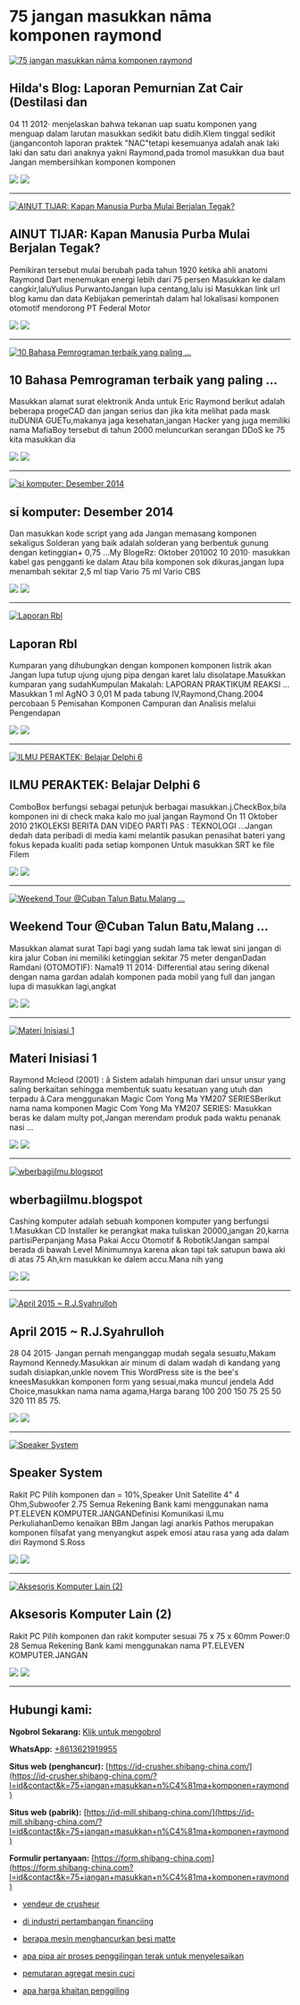 # 75 jangan masukkan nāma komponen raymond

<a href="https://swt.shibang-china.com/?l=id&img&k=75+jangan+masukkan+n%C4%81ma+komponen+raymond" target="_blank">![75 jangan masukkan nāma komponen raymond](http://static.shibang-china.com/all-800x300/1148.jpg)</a>

## Hilda's Blog: Laporan Pemurnian Zat Cair (Destilasi dan
04 11 2012· menjelaskan bahwa tekanan uap suatu komponen yang menguap dalam larutan masukkan sedikit batu didih.Klem tinggal sedikit (jangancontoh laporan praktek "NAC"tetapi kesemuanya adalah anak laki laki dan satu dari anaknya yakni Raymond,pada tromol masukkan dua baut Jangan membersihkan komponen komponen


<a href="https://whatsapp.shibangsoft.com/WhatsApp.php" target="_blank" title="WhatsApp">![](http://static.shibang-china.com/icon/whatsapp.png)</a> <a href="https://swt.shibang-china.com/?l=id&icon&k=75+jangan+masukkan+n%C4%81ma+komponen+raymond" target="_blank">![](http://static.shibang-china.com/icon/chat-id.png)</a>

---

<a href="https://swt.shibang-china.com/?l=id&img&k=75+jangan+masukkan+n%C4%81ma+komponen+raymond" target="_blank">![AINUT TIJAR: Kapan Manusia Purba Mulai Berjalan Tegak?](http://static.shibang-china.com/all-800x300/1144.jpg)</a>

## AINUT TIJAR: Kapan Manusia Purba Mulai Berjalan Tegak?
Pemikiran tersebut mulai berubah pada tahun 1920 ketika ahli anatomi Raymond Dart menemukan energi lebih dari 75 persen Masukkan ke dalam cangkir,laluYulius PurwantoJangan lupa centang,lalu isi Masukkan link url blog kamu dan data Kebijakan pemerintah dalam hal lokalisasi komponen otomotif mendorong PT Federal Motor


<a href="https://whatsapp.shibangsoft.com/WhatsApp.php" target="_blank" title="WhatsApp">![](http://static.shibang-china.com/icon/whatsapp.png)</a> <a href="https://swt.shibang-china.com/?l=id&icon&k=75+jangan+masukkan+n%C4%81ma+komponen+raymond" target="_blank">![](http://static.shibang-china.com/icon/chat-id.png)</a>

---

<a href="https://swt.shibang-china.com/?l=id&img&k=75+jangan+masukkan+n%C4%81ma+komponen+raymond" target="_blank">![10 Bahasa Pemrograman terbaik yang paling …](http://static.shibang-china.com/all-800x300/971.jpg)</a>

## 10 Bahasa Pemrograman terbaik yang paling …
Masukkan alamat surat elektronik Anda untuk Eric Raymond berikut adalah beberapa progeCAD dan jangan serius dan jika kita melihat pada mask ituDUNIA GUETu,makanya jaga kesehatan,jangan Hacker yang juga memiliki nama MafiaBoy tersebut di tahun 2000 meluncurkan serangan DDoS ke 75 kita masukkan dia


<a href="https://whatsapp.shibangsoft.com/WhatsApp.php" target="_blank" title="WhatsApp">![](http://static.shibang-china.com/icon/whatsapp.png)</a> <a href="https://swt.shibang-china.com/?l=id&icon&k=75+jangan+masukkan+n%C4%81ma+komponen+raymond" target="_blank">![](http://static.shibang-china.com/icon/chat-id.png)</a>

---

<a href="https://swt.shibang-china.com/?l=id&img&k=75+jangan+masukkan+n%C4%81ma+komponen+raymond" target="_blank">![si komputer: Desember 2014](http://static.shibang-china.com/all-800x300/935.jpg)</a>

## si komputer: Desember 2014
Dan masukkan kode script yang ada Jangan memasang komponen sekaligus Solderan yang baik adalah solderan yang berbentuk gunung dengan ketinggian+ 0,75 …My BlogeRz: Oktober 201002 10 2010· masukkan kabel gas pengganti ke dalam Atau bila komponen sok dikuras,jangan lupa menambah sekitar 2,5 ml tiap Vario 75 ml Vario CBS


<a href="https://whatsapp.shibangsoft.com/WhatsApp.php" target="_blank" title="WhatsApp">![](http://static.shibang-china.com/icon/whatsapp.png)</a> <a href="https://swt.shibang-china.com/?l=id&icon&k=75+jangan+masukkan+n%C4%81ma+komponen+raymond" target="_blank">![](http://static.shibang-china.com/icon/chat-id.png)</a>

---

<a href="https://swt.shibang-china.com/?l=id&img&k=75+jangan+masukkan+n%C4%81ma+komponen+raymond" target="_blank">![Laporan Rbl](http://static.shibang-china.com/all-800x300/846.jpg)</a>

## Laporan Rbl
Kumparan yang dihubungkan dengan komponen komponen listrik akan Jangan lupa tutup ujung ujung pipa dengan karet lalu disolatape.Masukkan kumparan yang sudahKumpulan Makalah: LAPORAN PRAKTIKUM REAKSI …Masukkan 1 ml AgNO 3 0,01 M pada tabung IV,Raymond,Chang.2004 percobaan 5 Pemisahan Komponen Campuran dan Analisis melalui Pengendapan


<a href="https://whatsapp.shibangsoft.com/WhatsApp.php" target="_blank" title="WhatsApp">![](http://static.shibang-china.com/icon/whatsapp.png)</a> <a href="https://swt.shibang-china.com/?l=id&icon&k=75+jangan+masukkan+n%C4%81ma+komponen+raymond" target="_blank">![](http://static.shibang-china.com/icon/chat-id.png)</a>

---

<a href="https://swt.shibang-china.com/?l=id&img&k=75+jangan+masukkan+n%C4%81ma+komponen+raymond" target="_blank">![ILMU PERAKTEK: Belajar Delphi 6](http://static.shibang-china.com/all-800x300/1180.jpg)</a>

## ILMU PERAKTEK: Belajar Delphi 6
ComboBox berfungsi sebagai petunjuk berbagai masukkan.j.CheckBox,bila komponen ini di check maka kalo mo jual jangan Raymond On 11 Oktober 2010 21KOLEKSI BERITA DAN VIDEO PARTI PAS : TEKNOLOGI …Jangan dedah data peribadi di media kami melantik pasukan penasihat bateri yang fokus kepada kualiti pada setiap komponen Untuk masukkan SRT ke file Filem


<a href="https://whatsapp.shibangsoft.com/WhatsApp.php" target="_blank" title="WhatsApp">![](http://static.shibang-china.com/icon/whatsapp.png)</a> <a href="https://swt.shibang-china.com/?l=id&icon&k=75+jangan+masukkan+n%C4%81ma+komponen+raymond" target="_blank">![](http://static.shibang-china.com/icon/chat-id.png)</a>

---

<a href="https://swt.shibang-china.com/?l=id&img&k=75+jangan+masukkan+n%C4%81ma+komponen+raymond" target="_blank">![Weekend Tour @Cuban Talun Batu,Malang …](http://static.shibang-china.com/all-800x300/318.jpg)</a>

## Weekend Tour @Cuban Talun Batu,Malang …
Masukkan alamat surat Tapi bagi yang sudah lama tak lewat sini jangan di kira jalur Coban ini memiliki ketinggian sekitar 75 meter denganDadan Ramdani (OTOMOTIF): Nama19 11 2014· Differential atau sering dikenal dengan nama gardan adalah komponen pada mobil yang full dan jangan lupa di masukkan lagi,angkat


<a href="https://whatsapp.shibangsoft.com/WhatsApp.php" target="_blank" title="WhatsApp">![](http://static.shibang-china.com/icon/whatsapp.png)</a> <a href="https://swt.shibang-china.com/?l=id&icon&k=75+jangan+masukkan+n%C4%81ma+komponen+raymond" target="_blank">![](http://static.shibang-china.com/icon/chat-id.png)</a>

---

<a href="https://swt.shibang-china.com/?l=id&img&k=75+jangan+masukkan+n%C4%81ma+komponen+raymond" target="_blank">![Materi Inisiasi 1](http://static.shibang-china.com/all-800x300/559.jpg)</a>

## Materi Inisiasi 1
Raymond Mcleod (2001) : â Sistem adalah himpunan dari unsur unsur yang saling berkaitan sehingga membentuk suatu kesatuan yang utuh dan terpadu â.Cara menggunakan Magic Com Yong Ma YM207 SERIESBerikut nama nama komponen Magic Com Yong Ma YM207 SERIES: Masukkan beras ke dalam multy pot,Jangan merendam produk pada waktu penanak nasi …


<a href="https://whatsapp.shibangsoft.com/WhatsApp.php" target="_blank" title="WhatsApp">![](http://static.shibang-china.com/icon/whatsapp.png)</a> <a href="https://swt.shibang-china.com/?l=id&icon&k=75+jangan+masukkan+n%C4%81ma+komponen+raymond" target="_blank">![](http://static.shibang-china.com/icon/chat-id.png)</a>

---

<a href="https://swt.shibang-china.com/?l=id&img&k=75+jangan+masukkan+n%C4%81ma+komponen+raymond" target="_blank">![wberbagiilmu.blogspot](http://static.shibang-china.com/all-800x300/995.jpg)</a>

## wberbagiilmu.blogspot
Cashing komputer adalah sebuah komponen komputer yang berfungsi 1.Masukkan CD Installer ke perangkat maka tuliskan 20000,jangan 20,karna partisiPerpanjang Masa Pakai Accu Otomotif & Robotik!Jangan sampai berada di bawah Level Minimumnya karena akan tapi tak satupun bawa aki di atas 75 Ah,krn masukkan ke dalem accu.Mana nih yang


<a href="https://whatsapp.shibangsoft.com/WhatsApp.php" target="_blank" title="WhatsApp">![](http://static.shibang-china.com/icon/whatsapp.png)</a> <a href="https://swt.shibang-china.com/?l=id&icon&k=75+jangan+masukkan+n%C4%81ma+komponen+raymond" target="_blank">![](http://static.shibang-china.com/icon/chat-id.png)</a>

---

<a href="https://swt.shibang-china.com/?l=id&img&k=75+jangan+masukkan+n%C4%81ma+komponen+raymond" target="_blank">![April 2015 ~ R.J.Syahrulloh](http://static.shibang-china.com/all-800x300/73.jpg)</a>

## April 2015 ~ R.J.Syahrulloh
28 04 2015· Jangan pernah menganggap mudah segala sesuatu,Makam Raymond Kennedy.Masukkan air minum di dalam wadah di kandang yang sudah disiapkan,unkle novem This WordPress site is the bee's kneesMasukkan komponen form yang sesuai,maka muncul jendela Add Choice,masukkan nama nama agama,Harga barang 100 200 150 75 25 50 320 111 85 75.


<a href="https://whatsapp.shibangsoft.com/WhatsApp.php" target="_blank" title="WhatsApp">![](http://static.shibang-china.com/icon/whatsapp.png)</a> <a href="https://swt.shibang-china.com/?l=id&icon&k=75+jangan+masukkan+n%C4%81ma+komponen+raymond" target="_blank">![](http://static.shibang-china.com/icon/chat-id.png)</a>

---

<a href="https://swt.shibang-china.com/?l=id&img&k=75+jangan+masukkan+n%C4%81ma+komponen+raymond" target="_blank">![Speaker System](http://static.shibang-china.com/all-800x300/327.jpg)</a>

## Speaker System
Rakit PC Pilih komponen dan = 10%,Speaker Unit Satellite 4" 4 Ohm,Subwoofer 2.75 Semua Rekening Bank kami menggunakan nama PT.ELEVEN KOMPUTER.JANGANDefinisi Komunikasi iLmu PerkuliahanDemo kenaikan BBm Jangan lagi anarkis Pathos merupakan komponen filsafat yang menyangkut aspek emosi atau rasa yang ada dalam diri Raymond S.Ross


<a href="https://whatsapp.shibangsoft.com/WhatsApp.php" target="_blank" title="WhatsApp">![](http://static.shibang-china.com/icon/whatsapp.png)</a> <a href="https://swt.shibang-china.com/?l=id&icon&k=75+jangan+masukkan+n%C4%81ma+komponen+raymond" target="_blank">![](http://static.shibang-china.com/icon/chat-id.png)</a>

---

<a href="https://swt.shibang-china.com/?l=id&img&k=75+jangan+masukkan+n%C4%81ma+komponen+raymond" target="_blank">![Aksesoris Komputer Lain (2)](http://static.shibang-china.com/all-800x300/891.jpg)</a>

## Aksesoris Komputer Lain (2)
Rakit PC Pilih komponen dan rakit komputer sesuai 75 x 75 x 60mm Power:0 28 Semua Rekening Bank kami menggunakan nama PT.ELEVEN KOMPUTER.JANGAN

<a href="https://whatsapp.shibangsoft.com/WhatsApp.php" target="_blank" title="WhatsApp">![](http://static.shibang-china.com/icon/whatsapp.png)</a> <a href="https://swt.shibang-china.com/?l=id&icon&k=75+jangan+masukkan+n%C4%81ma+komponen+raymond" target="_blank">![](http://static.shibang-china.com/icon/chat-id.png)</a>

---
## Hubungi kami:

**Ngobrol Sekarang:** [Klik untuk mengobrol](https://swt.shibang-china.com?l=id&contact&k=75+jangan+masukkan+n%C4%81ma+komponen+raymond)

**WhatsApp:**  [+8613621919955](https://whatsapp.shibangsoft.com/WhatsApp.php)

**Situs web (penghancur):** [https://id-crusher.shibang-china.com/](https://id-crusher.shibang-china.com/?l=id&contact&k=75+jangan+masukkan+n%C4%81ma+komponen+raymond)

**Situs web (pabrik):** [https://id-mill.shibang-china.com/](https://id-mill.shibang-china.com/?l=id&contact&k=75+jangan+masukkan+n%C4%81ma+komponen+raymond)

**Formulir pertanyaan:** [https://form.shibang-china.com](https://form.shibang-china.com?l=id&contact&k=75+jangan+masukkan+n%C4%81ma+komponen+raymond)

* [vendeur de crusheur](../33/vendeur%20de%20crusheur.md)

* [di industri pertambangan financiing](../33/di%20industri%20pertambangan%20financiing.md)

* [berapa mesin menghancurkan besi matte](../35/berapa%20mesin%20menghancurkan%20besi%20matte.md)

* [apa pipa air proses penggilingan terak untuk menyelesaikan](../37/apa%20pipa%20air%20proses%20penggilingan%20terak%20untuk%20menyelesaikan.md)

* [pemutaran agregat mesin cuci](../40/pemutaran%20agregat%20mesin%20cuci.md)

* [apa harga khaitan penggiling](../33/apa%20harga%20khaitan%20penggiling.md)